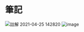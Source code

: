 # 筆記

![註解 2021-04-25 142820](https://user-images.githubusercontent.com/70767105/115984210-6b7ff900-a5d8-11eb-9d38-be39408b117e.png)
![image](https://user-images.githubusercontent.com/70767105/115985467-91100100-a5de-11eb-8902-98f4bdfc0c7f.png)
